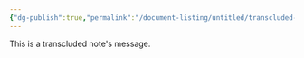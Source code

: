 ```yaml
---
{"dg-publish":true,"permalink":"/document-listing/untitled/transcluded-note/"}
---
```


This is a transcluded note's message.